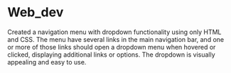 # Web_dev
Created a navigation menu with dropdown functionality using only HTML and CSS. The menu  have several links in the main navigation bar, and one or more of those links should open a dropdown menu when hovered or clicked, displaying additional links or options. The dropdown is visually appealing and easy to use.

